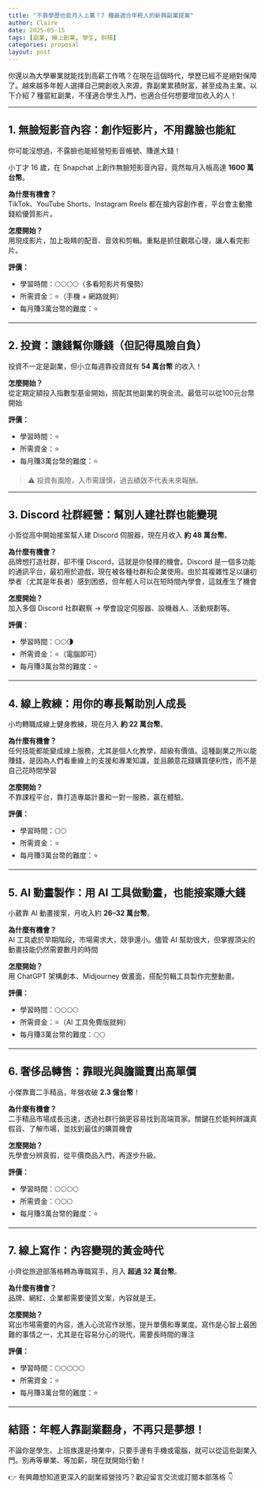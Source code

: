 ```yaml
---
title: "不靠學歷也能月入上萬？7 種最適合年輕人的新興副業提案"
author: Claire
date: 2025-05-15
tags: [副業, 線上創業, 學生, 斜槓]
categories: proposal
layout: post
---
```


你還以為大學畢業就能找到高薪工作嗎？在現在這個時代，學歷已經不是絕對保障了。越來越多年輕人選擇自己開創收入來源，靠副業累積財富，甚至成為主業。以下介紹 7 種當紅副業，不僅適合學生入門，也適合任何想要增加收入的人！

---

## 1. 無臉短影音內容：創作短影片，不用露臉也能紅

你可能沒想過，不露臉也能經營短影音帳號、賺進大錢！

小丁才 16 歲，在 Snapchat 上創作無臉短影音內容，竟然每月入帳高達 **1600 萬台幣**。

**為什麼有機會？**  
TikTok、YouTube Shorts、Instagram Reels 都在搶內容創作者，平台會主動撒錢給優質影片。

**怎麼開始？**  
用現成影片，加上吸睛的配音、音效和剪輯。重點是抓住觀眾心理，讓人看完影片。

**評價：**

- 學習時間：🌕🌕🌕🌕（多看短影片有優勢）  
- 所需資金：⭐（手機 + 網路就夠）  
- 每月賺3萬台幣的難度：⭐

---

## 2. 投資：讓錢幫你賺錢（但記得風險自負）

投資不一定是副業，但小立每週靠投資就有 **54 萬台幣** 的收入！

**怎麼開始？**  
從定期定額投入指數型基金開始，搭配其他副業的現金流。最低可以從100元台幣開始

**評價：**

- 學習時間：⭐  
- 所需資金：⭐  
- 每月賺3萬台幣的難度：⭐  

> ⚠️ 投資有風險，入市需謹慎，過去績效不代表未來報酬。

---

## 3. Discord 社群經營：幫別人建社群也能變現

小哲從高中開始接案幫人建 Discord 伺服器，現在月收入 **約 48 萬台幣**。

**為什麼有機會？**  
品牌想打造社群，卻不懂 Discord，這就是你發揮的機會。Discord 是一個多功能的通訊平台，最初用於遊戲，現在被各種社群和企業使用。由於其複雜性足以讓初學者（尤其是年長者）感到困惑，但年輕人可以在短時間內學會，這就產生了機會

**怎麼開始？**  
加入多個 Discord 社群觀察 → 學會設定伺服器、設機器人、活動規劃等。

**評價：**

- 學習時間：🌕🌕🌗  
- 所需資金：⭐（電腦即可）  
- 每月賺3萬台幣的難度：⭐

---

## 4. 線上教練：用你的專長幫助別人成長

小均轉職成線上健身教練，現在月入 **約 22 萬台幣**。

**為什麼有機會？**  
任何技能都能變成線上服務，尤其是個人化教學，超級有價值。這種副業之所以能賺錢，是因為人們看重線上的支援和專業知識，並且願意花錢購買便利性，而不是自己花時間學習

**怎麼開始？**  
不靠課程平台，靠打造專屬計畫和一對一服務，贏在體驗。

**評價：**

- 學習時間：🌕🌕  
- 所需資金：⭐  
- 每月賺3萬台幣的難度：⭐

---

## 5. AI 動畫製作：用 AI 工具做動畫，也能接案賺大錢

小葳靠 AI 動畫接案，月收入約 **26–32 萬台幣**。

**為什麼有機會？**  
AI 工具處於早期階段，市場需求大，競爭還小。儘管 AI 幫助很大，但掌握頂尖的動畫技能仍然需要數月的時間

**怎麼開始？**  
用 ChatGPT 架構劇本、Midjourney 做畫面，搭配剪輯工具製作完整動畫。

**評價：**

- 學習時間：🌕🌕🌕🌕  
- 所需資金：⭐（AI 工具免費版就夠）  
- 每月賺3萬台幣的難度：🌕🌕

---

## 6. 奢侈品轉售：靠眼光與膽識賣出高單價

小傑靠賣二手精品，年營收破 **2.3 億台幣**！

**為什麼有機會？**  
二手精品市場成長迅速，透過社群行銷更容易找到高端買家。關鍵在於能夠辨識真假貨、了解市場，並找到最佳的購買機會

**怎麼開始？**  
先學會分辨真假，從平價商品入門，再逐步升級。

**評價：**

- 學習時間：🌕🌕🌕🌕  
- 所需資金：🌕🌕🌕  
- 每月賺3萬台幣的難度：⭐

---

## 7. 線上寫作：內容變現的黃金時代

小齊從旅遊部落格轉為專職寫手，月入 **超過 32 萬台幣**。

**為什麼有機會？**  
品牌、網紅、企業都需要優質文案，內容就是王。

**怎麼開始？**  
寫出市場需要的內容，進入心流寫作狀態，提升單價和專業度。寫作是心智上最困難的事情之一，尤其是在容易分心的現代，需要長時間的專注

**評價：**

- 學習時間：🌕🌕🌕🌕🌕  
- 所需資金：⭐  
- 每月賺3萬台幣的難度：⭐

---

## 結語：年輕人靠副業翻身，不再只是夢想！

不論你是學生、上班族還是待業中，只要手邊有手機或電腦，就可以從這些副業入門。別再等畢業、等加薪，現在就開始行動！

👉 有興趣想知道更深入的副業經營技巧？歡迎留言交流或訂閱本部落格 👇
